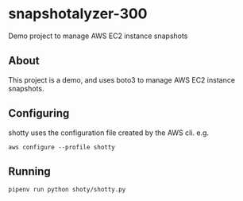 # snapshotalyzer-300
Demo project to manage AWS EC2 instance snapshots


## About

This project is a demo, and uses boto3 to manage AWS EC2 instance snapshots.

## Configuring

shotty uses the configuration file created by the AWS cli. e.g.

`aws configure --profile shotty`

## Running

`pipenv run python shoty/shotty.py`

